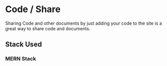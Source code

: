# Code / Share

Sharing Code and other documents by just adding your code to the site is a great way to share code and documents.

## Stack Used
### MERN Stack
